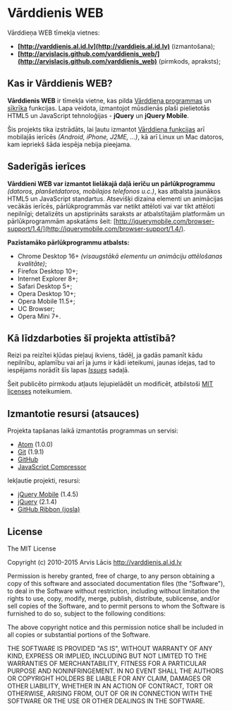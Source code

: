 # Vārddienis WEB #

Vārddieņa WEB tīmekļa vietnes:

- **[http://varddienis.al.id.lv](http://varddieis.al.id.lv)** (izmantošana);
- **[http://arvislacis.github.com/varddienis_web/](http://arvislacis.github.com/varddienis_web)** (pirmkods, apraksts);

## Kas ir Vārddienis WEB? ##

**Vārddienis WEB** ir tīmekļa vietne, kas pilda [Vārddieņa programmas](https://dl.dropboxusercontent.com/u/25130294/Vecie/varddienis/varddienis.zip) un [sīkrīka](https://dl.dropboxusercontent.com/u/25130294/Vecie/varddienis/varddienis.gadget) funkcijas. Lapa veidota, izmantojot mūsdienās plaši pielietotās HTML5 un JavaScript tehnoloģijas - **jQuery** un **jQuery Mobile**.

Šis projekts tika izstrādāts, lai ļautu izmantot [Vārddieņa funkcijas](http://dl.dropbox.com/u/25130294/varddienis.zip) arī mobilajās ierīcēs *(Android, iPhone, J2ME, ...)*, kā arī Linux un Mac datoros, kam iepriekš šāda iespēja nebija pieejama.

## Saderīgās ierīces ##

**Vārddieni WEB var izmantot lielākajā daļā ierīču un pārlūkprogrammu** *(datoros, planšetdatoros, mobilajos telefonos u.c.)*, kas atbalsta jaunākos HTML5 un JavaScript standartus. Atsevišķi dizaina elementi un animācijas vecākās ierīcēs, pārlūkprogrammās var netikt attēloti vai var tikt attēloti nepilnīgi; detalizēts un apstiprināts saraksts ar atbalstītajām platformām un pārlūkprogrammām apskatāms šeit: [http://jquerymobile.com/browser-support/1.4/](http://jquerymobile.com/browser-support/1.4/).

**Pazīstamāko pārlūkprogrammu atbalsts:**

- Chrome Desktop 16+ *(visaugstākā elementu un animāciju attēlošanas kvalitāte)*;
- Firefox Desktop 10+;
- Internet Explorer 8+;
- Safari Desktop 5+;
- Opera Desktop 10+;
- Opera Mobile 11.5+;
- UC Browser;
- Opera Mini 7+.

## Kā līdzdarboties šī projekta attīstībā? ##

Reizi pa reizītei kļūdas pieļauj ikviens, tādēļ, ja gadās pamanīt kādu nepilnību, aplamību vai arī ja jums ir kādi ieteikumi, jaunas idejas, tad to iespējams norādīt šīs lapas *[Issues](https://github.com/arvislacis/varddienis_web/issues)* sadaļā.

Šeit publicēto pirmkodu atļauts lejupielādēt un modificēt, atbilstoši [MIT licenses](http://opensource.org/licenses/MIT) noteikumiem.

## Izmantotie resursi (atsauces) ##

Projekta tapšanas laikā izmantotās programmas un servisi:

- [Atom](http://atom.io) (1.0.0)
- [Git](http://git-scm.com/) (1.9.1)
- [GitHub](https://github.com/)
- [JavaScript Compressor](http://www.minifyjavascript.com/)

Iekļautie projekti, resursi:

- [jQuery Mobile](http://jquerymobile.com) (1.4.5)
- [jQuery](http://jquery.com) (2.1.4)
- [GitHub Ribbon (josla)](https://github.com/blog/273-github-ribbons)

## License ##

The MIT License

Copyright (c) 2010-2015 Arvis Lācis http://varddienis.al.id.lv

Permission is hereby granted, free of charge, to any person obtaining a copy
of this software and associated documentation files (the "Software"), to deal
in the Software without restriction, including without limitation the rights
to use, copy, modify, merge, publish, distribute, sublicense, and/or sell
copies of the Software, and to permit persons to whom the Software is
furnished to do so, subject to the following conditions:

The above copyright notice and this permission notice shall be included in
all copies or substantial portions of the Software.

THE SOFTWARE IS PROVIDED "AS IS", WITHOUT WARRANTY OF ANY KIND, EXPRESS OR
IMPLIED, INCLUDING BUT NOT LIMITED TO THE WARRANTIES OF MERCHANTABILITY,
FITNESS FOR A PARTICULAR PURPOSE AND NONINFRINGEMENT. IN NO EVENT SHALL THE
AUTHORS OR COPYRIGHT HOLDERS BE LIABLE FOR ANY CLAIM, DAMAGES OR OTHER
LIABILITY, WHETHER IN AN ACTION OF CONTRACT, TORT OR OTHERWISE, ARISING FROM,
OUT OF OR IN CONNECTION WITH THE SOFTWARE OR THE USE OR OTHER DEALINGS IN
THE SOFTWARE.
